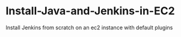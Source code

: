 # Install-Java-and-Jenkins-in-EC2
Install Jenkins from scratch on an ec2 instance with default plugins
